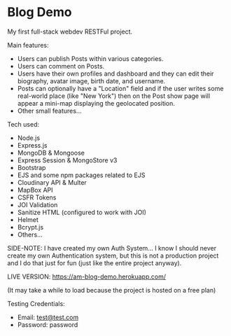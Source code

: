 # Blog Demo

My first full-stack webdev RESTFul project.

Main features:
- Users can publish Posts within various categories.
- Users can comment on Posts.
- Users have their own profiles and dashboard and they can edit their biography, avatar image, birth date, and username.
- Posts can optionally have a "Location" field and if the user writes some real-world place (like "New York") then on the Post show page will appear a mini-map displaying the geolocated position.
- Other small features...

Tech used:
- Node.js
- Express.js
- MongoDB & Mongoose
- Express Session & MongoStore v3
- Bootstrap
- EJS and some npm packages related to EJS
- Cloudinary API & Multer
- MapBox API
- CSFR Tokens
- JOI Validation
- Sanitize HTML (configured to work with JOI)
- Helmet
- Bcrypt.js
- Others...

SIDE-NOTE:
I have created my own Auth System... I know I should never create my own Authentication system, but this is not a production project
and I do that just for fun (just like the entire project anyway).

LIVE VERSION: https://am-blog-demo.herokuapp.com/

(It may take a while to load because the project is hosted on a free plan)

Testing Credentials:
  - Email: test@test.com
  - Password: password
